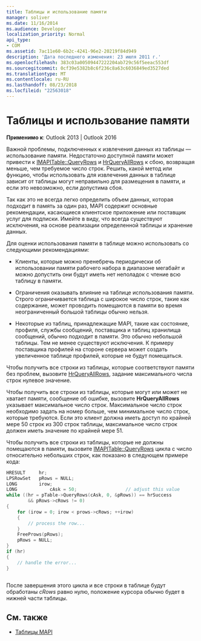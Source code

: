 ```yaml
---
title: Таблицы и использование памяти
manager: soliver
ms.date: 11/16/2014
ms.audience: Developer
localization_priority: Normal
api_type:
- COM
ms.assetid: 7ac11e60-6b2c-4241-96e2-20219f84d949
description: 'Дата последнего изменения: 23 июля 2011 г.'
ms.openlocfilehash: 383c03a00509447222204ab729c56f5eeac553df
ms.sourcegitcommit: 0cf39e5382b8c6f236c8a63c6036849ed3527ded
ms.translationtype: MT
ms.contentlocale: ru-RU
ms.lasthandoff: 08/23/2018
ms.locfileid: "22563018"
---
```

# <a name="tables-and-memory-usage"></a>Таблицы и использование памяти

**Применимо к**: Outlook 2013 | Outlook 2016 
  
Важной проблемы, подключенных к извлечения данных из таблицы — использование памяти. Недостаточно доступной памяти может привести к [IMAPITable::QueryRows](imapitable-queryrows.md) и [HrQueryAllRows](hrqueryallrows.md) к сбою, возвращая меньше, чем требуемое число строк. Решить, какой метод или функцию, чтобы использовать для извлечения данных в таблице зависит от таблицы могут неправильно для размещения в памяти, и если это невозможно, если допустима сбоя. 
  
Так как это не всегда легко определить объем данных, которая подходит в память за один раз, MAPI содержит основные рекомендации, касающиеся клиентское приложение или поставщик услуг для подписки. Имейте в виду, что всегда существуют исключения, на основе реализации определенной таблицы и хранение данных.
  
Для оценки использования памяти в таблице можно использовать со следующими рекомендациями:
  
- Клиенты, которые можно пренебречь периодически об использовании памяти рабочего набора в диапазоне мегабайт и можно допустить они будут иметь нет неполадок с чтение всю таблицу в памяти. 
    
- Ограничения оказывать влияние на таблице использования памяти. Строго ограничивается таблица с широкое число строк, такие как содержание, может проводить помещаются в памяти во время неограниченный большой таблицы обычно нельзя. 
    
- Некоторые из таблиц, принадлежащие MAPI, такие как состояние, профиля, службы сообщений, поставщика и таблиц хранилища сообщений, обычно подходит в памяти. Это обычно небольшой таблицы. Тем не менее существуют исключения. К примеру поставщика профилей на стороне сервера может создать увеличенное таблице профилей, которые не будут помещаться.
    
Чтобы получить все строки из таблицы, которые соответствуют памяти без проблем, вызовите [HrQueryAllRows](hrqueryallrows.md), задание максимального числа строк нулевое значение.
  
Чтобы получить все строки из таблицы, которые могут или может не хватает памяти, сообщение об ошибке, вызовите **HrQueryAllRows** указывает максимальное число строк. Максимальное число строк необходимо задать на номер больше, чем минимальное число строк, которые требуются. Если это клиент должна иметь доступ по крайней мере 50 строк из 300 строк таблицы, максимальное число строк должен иметь значение по крайней мере 51. 
  
Чтобы получить все строки из таблицы, которые не должны помещаются в памяти, вызовите [IMAPITable::QueryRows](imapitable-queryrows.md) цикла с число относительно небольших строк, как показано в следующем примере кода: 
  
```cpp
HRESULT     hr;
LPSRowSet   pRows = NULL;
LONG        irow;
LONG            cAsk = 50;                  // adjust this value
while ((hr = pTable->QueryRows(cAsk, 0, &pRows)) == hrSuccess
        && pRows->cRows != 0)
{
    for (irow = 0; irow < prows->cRows; ++irow)
    {
        // process the row...
    }
    FreeProws(pRows);
    pRows = NULL;
}
if (hr)
{
    // handle the error...
}
 
```

После завершения этого цикла и все строки в таблице будут обработаны _cRows_ равно нулю, положение курсора обычно будет в нижней части таблицы. 
  
## <a name="see-also"></a>См. также

- [Таблицы MAPI](mapi-tables.md)


